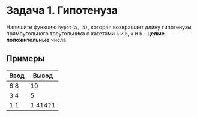 # Задача 1. Гипотенуза
Напишите функцию `hypot(a, b)`, которая возвращает длину гипотенузы прямоугольного треугольника с катетами `a` и `b`, `a` и `b` - __целые положительные__ числа.

## Примеры

Ввод | Вывод
---- | -------
6 8  | 10
3 4  | 5
1 1  | 1.41421
